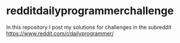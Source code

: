 # redditdailyprogrammerchallenge
In this repository I post my solutions for challenges in the subreddit https://www.reddit.com/r/dailyprogrammer/
